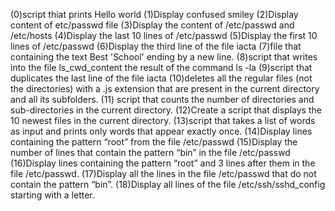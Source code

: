 (0)script thiat prints Hello world
(1)Display confused smiley
(2)Display content of etc/passwd file
(3)Display the content of /etc/passwd and /etc/hosts
(4)Display the last 10 lines of /etc/passwd
(5)Display the first 10 lines of /etc/passwd
(6)Display the third line of the file iacta
(7)file that containing the text Best 'School' ending by a new line.
(8)script that writes into the file ls_cwd_content the result of the command ls -la
(9)script that duplicates the last line of the file iacta
(10)deletes all the regular files (not the directories) with a .js extension that are present in the current directory and all its subfolders.
(11) script that counts the number of directories and sub-directories in the current directory.
(12)Create a script that displays the 10 newest files in the current directory.
(13)script that takes a list of words as input and prints only words that appear exactly once.
(14)Display lines containing the pattern “root” from the file /etc/passwd
(15)Display the number of lines that contain the pattern “bin” in the file /etc/passwd
(16)Display lines containing the pattern “root” and 3 lines after them in the file /etc/passwd.
(17)Display all the lines in the file /etc/passwd that do not contain the pattern “bin”.
(18)Display all lines of the file /etc/ssh/sshd_config starting with a letter.
